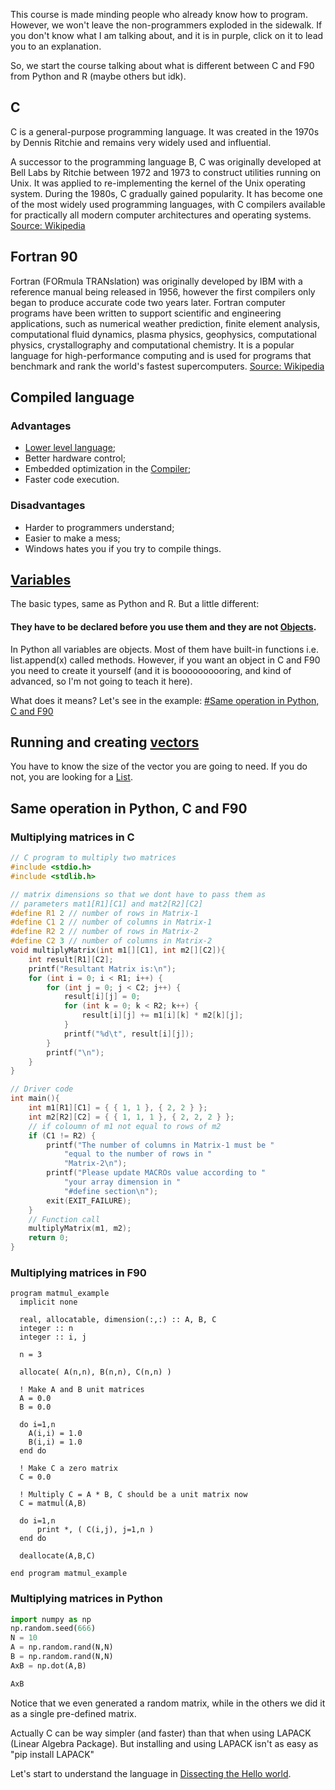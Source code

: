 This course is made minding people who already know how to program. However, we won't leave the non-programmers exploded in the sidewalk. If you don't know what I am talking about, and it is in purple, click on it to lead you to an explanation.

So, we start the course talking about what is different between C and F90 from Python and R (maybe others but idk).

## C

C is a general-purpose programming language. It was created in the 1970s by Dennis Ritchie and remains very widely used and influential.

A successor to the programming language B, C was originally developed at Bell Labs by Ritchie between 1972 and 1973 to construct utilities running on Unix. It was applied to re-implementing the kernel of the Unix operating system. During the 1980s, C gradually gained popularity. It has become one of the most widely used programming languages, with C compilers available for practically all modern computer architectures and operating systems. [Source: Wikipedia](https://en.wikipedia.org/wiki/C_(programming_language))

## Fortran 90

Fortran (FORmula TRANslation) was originally developed by IBM with a reference manual being released in 1956, however the first compilers only began to produce accurate code two years later. Fortran computer programs have been written to support scientific and engineering applications, such as numerical weather prediction, finite element analysis, computational fluid dynamics, plasma physics, geophysics, computational physics, crystallography and computational chemistry. It is a popular language for high-performance computing and is used for programs that benchmark and rank the world's fastest supercomputers. [Source: Wikipedia](https://en.wikipedia.org/wiki/Fortran) 
## Compiled language
### Advantages
- [Lower level language](Lower%20level%20language.md);
- Better hardware control;
- Embedded optimization in the [Compiler](Compiler.md); 
- Faster code execution.
### Disadvantages
- Harder to programmers understand;
- Easier to make a mess;
- Windows hates you if you try to compile things.

## [Variables](Variables.md)
The basic types, same as Python and R. But a little different:
#### They have to be declared before you use them and they are not [Objects](Objects.md).

In Python all variables are objects. Most of them have built-in functions i.e. list.append(x) called methods. However, if you want an object in C and F90 you need to create it yourself (and it is boooooooooring, and kind of advanced, so I'm not going to teach it here).

What does it means? Let's see in the example: [#Same operation in Python, C and F90](#Same%20operation%20in%20Python,%20C%20and%20F90)

## Running and creating [vectors](vectors)

You have to know the size of the vector you are going to need. If you do not, you are looking for a [List](List).
## Same operation in Python, C and F90

### Multiplying matrices in C
``` C
// C program to multiply two matrices
#include <stdio.h>
#include <stdlib.h>

// matrix dimensions so that we dont have to pass them as
// parameters mat1[R1][C1] and mat2[R2][C2]
#define R1 2 // number of rows in Matrix-1
#define C1 2 // number of columns in Matrix-1
#define R2 2 // number of rows in Matrix-2
#define C2 3 // number of columns in Matrix-2
void multiplyMatrix(int m1[][C1], int m2[][C2]){
	int result[R1][C2];
	printf("Resultant Matrix is:\n");
	for (int i = 0; i < R1; i++) {
		for (int j = 0; j < C2; j++) {
			result[i][j] = 0;
			for (int k = 0; k < R2; k++) {
				result[i][j] += m1[i][k] * m2[k][j];
			}
			printf("%d\t", result[i][j]);
		}
		printf("\n");
	}
}

// Driver code
int main(){
	int m1[R1][C1] = { { 1, 1 }, { 2, 2 } };
	int m2[R2][C2] = { { 1, 1, 1 }, { 2, 2, 2 } };
	// if coloumn of m1 not equal to rows of m2
	if (C1 != R2) {
		printf("The number of columns in Matrix-1 must be "
			"equal to the number of rows in "
			"Matrix-2\n");
		printf("Please update MACROs value according to "
			"your array dimension in "
			"#define section\n");
		exit(EXIT_FAILURE);
	}
	// Function call
	multiplyMatrix(m1, m2);
	return 0;
}
```

### Multiplying matrices in F90

```Fortran
program matmul_example
  implicit none

  real, allocatable, dimension(:,:) :: A, B, C
  integer :: n
  integer :: i, j

  n = 3

  allocate( A(n,n), B(n,n), C(n,n) )

  ! Make A and B unit matrices
  A = 0.0
  B = 0.0

  do i=1,n
    A(i,i) = 1.0
    B(i,i) = 1.0
  end do

  ! Make C a zero matrix
  C = 0.0

  ! Multiply C = A * B, C should be a unit matrix now
  C = matmul(A,B)

  do i=1,n
      print *, ( C(i,j), j=1,n )
  end do

  deallocate(A,B,C)

end program matmul_example
```


### Multiplying matrices in Python
```Python
import numpy as np
np.random.seed(666)
N = 10
A = np.random.rand(N,N)
B = np.random.rand(N,N)
AxB = np.dot(A,B)

AxB
```
Notice that we even generated a random matrix, while in the others we did it as a single pre-defined matrix.

Actually C can be way simpler (and faster) than that when using LAPACK (Linear Algebra Package). But installing and using LAPACK isn't as easy as "pip install LAPACK"

Let's start to understand the language in [Dissecting the Hello world](Dissecting%20the%20Hello%20world.md).